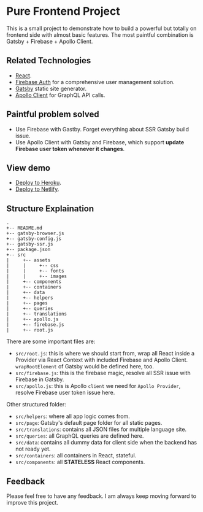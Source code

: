 
# Pure Frontend Project

This is a small project to demonstrate how to build a powerful but totally on frontend side with almost basic features.
The most paintful combination is Gatsby + Firebase + Apollo Client.

## Related Technologies

- [React](https://reactjs.org/).
- [Firebase Auth](https://firebase.google.com/docs/auth) for a comprehensive user management solution.
- [Gatsby](gatsbyjs.org/) static site generator.
- [Apollo Client](https://www.apollographql.com/docs/react/) for GraphQL API calls.

## Paintful problem solved

- Use Firebase with Gastby. Forget everything about SSR Gatsby build issue.
- Use Apollo Client with Gatsby and Firebase, which support **update Firebase user token whenever it changes**.

## View demo

- [Deploy to Heroku](link).
- [Deploy to Netlify](link).

## Structure Explaination

```
.
+-- README.md
+-- gatsby-browser.js
+-- gatsby-config.js
+-- gatsby-ssr.js
+-- package.json
+-- src
|     +-- assets
|     |     +-- css
|     |     +-- fonts
|     |     +-- images
|     +-- components
|     +-- containers
|     +-- data
|     +-- helpers
|     +-- pages
|     +-- queries
|     +-- translations
|     +-- apollo.js
|     +-- firebase.js
|     +-- root.js
```

There are some important files are:
+ `src/root.js`: this is where we should start from, wrap all React inside a Provider via React Context with included Firebase and Apollo Client. `wrapRootElement` of Gatsby would be defined here, too.
+ `src/firebase.js`: this is the firebase magic, resolve all SSR issue with Firebase in Gatsby.
+ `src/apollo.js`: this is Apollo `client` we need for `Apollo Provider`, resolve Firebase user token issue here.

Other structured folder:
- `src/helpers`: where all app logic comes from.
- `src/page`: Gatsby's default page folder for all static pages.
- `src/translations`: contains all JSON files for multiple language site.
- `src/queries`: all GraphQL queries are defined here.
- `src/data`: contains all dummy data for client side when the backend has not ready yet.
- `src/containers`: all containers in React, stateful.
- `src/components`: all **STATELESS** React components.

## Feedback
Please feel free to have any feedback. I am always keep moving forward to improve this project.

